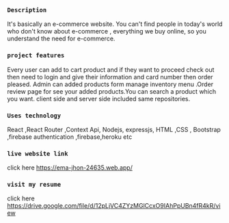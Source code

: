 ### `Description`
It's basically an e-commerce website. You can't find people in today's world who don't know about e-commerce , everything we buy online, so you understand the need for e-commerce.
### `project features`
Every user can add to cart product and if they want to proceed check out then need to login and give their information and card number then order pleased.
Admin can added products form manage inventory menu .Order review page for see your added products.You can search a product which you want. client side and server side included same repositories.
### `Uses technology`
React ,React Router ,Context Api, Nodejs, expressjs, HTML ,CSS  , Bootstrap ,firebase authentication ,firebase,heroku  etc
### `live website link`
click here https://ema-jhon-24635.web.app/

### `visit my resume `
click here https://drive.google.com/file/d/12pLjVC4ZYzMGlCcxO9IAhPpUBn4fR4kR/view

